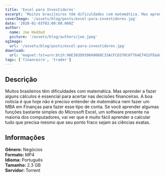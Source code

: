 ```yaml
---
title: 'Excel para Investidores'
excerpt: 'Muitos brasileiros têm dificuldades com matemática. Mas aprender a fazer alguns cálculos é essencial para acertar nas decisões financeiras. A boa notícia é que hoje não é preciso entender de matemática nem fazer um MBA em Finanças para fazer esse tipo de conta. Se você aprender algumas fun'
coverImage: '/assets/blog/posts/excel-para-investidores.jpg'
date: '2020-01-03T03:00:00.000Z'
author:
  name: Joe Haddad
  picture: '/assets/blog/authors/joe.jpeg'
ogImage:
  url: '/assets/blog/posts/excel-para-investidores.jpg'
download:
  url: 'magnet:?xt=urn:btih:96E303D939849060C33ACFC0370C07764E7452FE&dn=Su%20Choung%20Wei%20-%20Excel%20Para%20Investidores&tr=udp%3a%2f%2ftracker.openbittorrent.com%3a1337%2fannounce&tr=udp%3a%2f%2ftracker.opentrackr.org%3a1337%2fannounce'
tags: ['financeiro', 'trader']
---
```

<h2>Descrição</h2>
<p></p><p>Muitos brasileiros têm dificuldades com matemática. Mas aprender a fazer alguns cálculos é essencial para acertar nas decisões financeiras. A boa notícia é que hoje não é preciso entender de matemática nem fazer um MBA em Finanças para fazer esse tipo de conta. Se você aprender algumas funções bastante simples do Microsoft Excel, um software presente na maioria dos computadores, vai ver que é muito fácil aprender a calcular tudo que precisa mesmo que seu ponto fraco sejam as ciências exatas.</p><h2>Informações</h2><p><strong>Gênero:</strong> Negócios<br/><strong>Formato: </strong>MP4<br/><strong>Idioma: </strong>Português<br/><strong>Tamanho: </strong>2.3 GB<br/><strong>Servidor: </strong>Torrent</p>